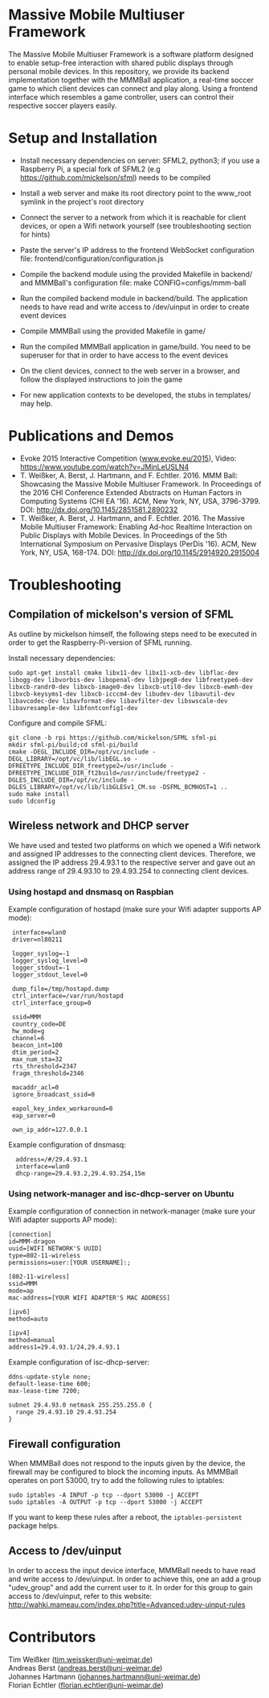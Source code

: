 # Massive Mobile Multiuser Framework
The Massive Mobile Multiuser Framework is a software platform designed to enable setup-free interaction with shared public displays through personal mobile devices. In this repository, we provide its backend implementation together with the MMMBall application, a real-time soccer game to which client devices can connect and play along. Using a frontend interface which resembles a game controller, users can control their respective soccer players easily.


# Setup and Installation
 - Install necessary dependencies on server: SFML2, python3; if you use a Raspberry Pi, a special fork of SFML2 (e.g https://github.com/mickelson/sfml) needs to be compiled
 - Install a web server and make its root directory point to the www_root symlink in the project's root directory
 - Connect the server to a network from which it is reachable for client devices, or open a Wifi network yourself (see troubleshooting section for hints)
 - Paste the server's IP address to the frontend WebSocket configuration file: frontend/configuration/configuration.js
 - Compile the backend module using the provided Makefile in backend/ and MMMBall's configuration file: make CONFIG=configs/mmm-ball
 - Run the compiled backend module in backend/build. The application needs to have read and write access to /dev/uinput in order to create event devices
 - Compile MMMBall using the provided Makefile in game/
 - Run the compiled MMMBall application in game/build. You need to be superuser for that in order to have access to the event devices
 - On the client devices, connect to the web server in a browser, and follow the displayed instructions to join the game

 - For new application contexts to be developed, the stubs in templates/ may help.

# Publications and Demos
 - Evoke 2015 Interactive Competition (www.evoke.eu/2015), Video: https://www.youtube.com/watch?v=JMjnLeUSLN4
 - T. Weißker, A. Berst, J. Hartmann, and F. Echtler. 2016. MMM Ball: Showcasing the Massive Mobile Multiuser Framework. In Proceedings of the 2016 CHI Conference Extended Abstracts on Human Factors in Computing Systems (CHI EA '16). ACM, New York, NY, USA, 3796-3799. DOI: http://dx.doi.org/10.1145/2851581.2890232 
 - T. Weißker, A. Berst, J. Hartmann, and F. Echtler. 2016. The Massive Mobile Multiuser Framework: Enabling Ad-hoc Realtime Interaction on Public Displays with Mobile Devices. In Proceedings of the 5th International Symposium on Pervasive Displays (PerDis '16). ACM, New York, NY, USA, 168-174. DOI: http://dx.doi.org/10.1145/2914920.2915004

# Troubleshooting
## Compilation of mickelson's version of SFML
As outline by mickelson himself, the following steps need to be executed in order to get the Raspberry-Pi-version of SFML running.

Install necessary dependencies:
```
sudo apt-get install cmake libx11-dev libx11-xcb-dev libflac-dev libogg-dev libvorbis-dev libopenal-dev libjpeg8-dev libfreetype6-dev libxcb-randr0-dev libxcb-image0-dev libxcb-util0-dev libxcb-ewmh-dev libxcb-keysyms1-dev libxcb-icccm4-dev libudev-dev libavutil-dev libavcodec-dev libavformat-dev libavfilter-dev libswscale-dev libavresample-dev libfontconfig1-dev
```

Configure and compile SFML:
```
git clone -b rpi https://github.com/mickelson/SFML sfml-pi
mkdir sfml-pi/build;cd sfml-pi/build
cmake -DEGL_INCLUDE_DIR=/opt/vc/include -DEGL_LIBRARY=/opt/vc/lib/libEGL.so -DFREETYPE_INCLUDE_DIR_freetype2=/usr/include -DFREETYPE_INCLUDE_DIR_ft2build=/usr/include/freetype2 -DGLES_INCLUDE_DIR=/opt/vc/include -DGLES_LIBRARY=/opt/vc/lib/libGLESv1_CM.so -DSFML_BCMHOST=1 ..
sudo make install
sudo ldconfig
```

## Wireless network and DHCP server
We have used and tested two platforms on which we opened a Wifi network and assigned IP addresses to the connecting client devices. Therefore, we assigned the IP address 29.4.93.1 to the respective server and gave out an address range of 29.4.93.10 to 29.4.93.254 to connecting client devices. 

### Using hostapd and dnsmasq on Raspbian
Example configuration of hostapd (make sure your Wifi adapter supports AP mode):

```
 interface=wlan0
 driver=nl80211
 
 logger_syslog=-1
 logger_syslog_level=0
 logger_stdout=-1
 logger_stdout_level=0
 
 dump_file=/tmp/hostapd.dump
 ctrl_interface=/var/run/hostapd
 ctrl_interface_group=0
 
 ssid=MMM
 country_code=DE
 hw_mode=g
 channel=6
 beacon_int=100
 dtim_period=2
 max_num_sta=32
 rts_threshold=2347
 fragm_threshold=2346
 
 macaddr_acl=0
 ignore_broadcast_ssid=0
 
 eapol_key_index_workaround=0
 eap_server=0
 
 own_ip_addr=127.0.0.1
```

Example configuration of dnsmasq:

```
  address=/#/29.4.93.1
  interface=wlan0
  dhcp-range=29.4.93.2,29.4.93.254,15m
```

### Using network-manager and isc-dhcp-server on Ubuntu
Example configuration of connection in network-manager (make sure your Wifi adapter supports AP mode):

```
[connection]
id=MMM-dragon
uuid=[WIFI NETWORK'S UUID]
type=802-11-wireless
permissions=user:[YOUR USERNAME]:;

[802-11-wireless]
ssid=MMM
mode=ap
mac-address=[YOUR WIFI ADAPTER'S MAC ADDRESS]

[ipv6]
method=auto

[ipv4]
method=manual
address1=29.4.93.1/24,29.4.93.1
```

Example configuration of isc-dhcp-server:

```
ddns-update-style none;
default-lease-time 600;
max-lease-time 7200;

subnet 29.4.93.0 netmask 255.255.255.0 {
  range 29.4.93.10 29.4.93.254
}
```


## Firewall configuration
When MMMBall does not respond to the inputs given by the device, the firewall may be configured to block the incoming inputs. As MMMBall operates on port 53000, try to add the following rules to iptables:

`sudo iptables -A INPUT -p tcp --dport 53000 -j ACCEPT`<br>
`sudo iptables -A OUTPUT -p tcp --dport 53000 -j ACCEPT`

If you want to keep these rules after a reboot, the `iptables-persistent` package helps.

## Access to /dev/uinput
In order to access the input device interface, MMMBall needs to have read and write access to /dev/uinput. In order to achieve this, one an add a group "udev_group" and add the current user to it. In order for this group to gain access to /dev/uinput, refer to this website: http://wahki.mameau.com/index.php?title=Advanced:udev-uinput-rules

# Contributors
Tim Weißker (tim.weissker@uni-weimar.de)<br>
Andreas Berst (andreas.berst@uni-weimar.de)<br>
Johannes Hartmann (johannes.hartmann@uni-weimar.de)<br>
Florian Echtler (florian.echtler@uni-weimar.de)
